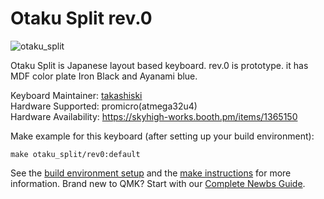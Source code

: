 # Otaku Split rev.0

![otaku_split](https://booth.pximg.net/c/620x620/4394ec37-d0ff-4c92-8f78-5c08d0566da6/i/1365150/9953f612-d35f-4f31-873d-2323c7b2f622_base_resized.jpg)

Otaku Split is Japanese layout based keyboard.
rev.0 is prototype. it has MDF color plate Iron Black and Ayanami blue.

Keyboard Maintainer: [takashiski](https://github.com/takashiski)  
Hardware Supported: promicro(atmega32u4)  
Hardware Availability: https://skyhigh-works.booth.pm/items/1365150

Make example for this keyboard (after setting up your build environment):

    make otaku_split/rev0:default

See the [build environment setup](https://docs.qmk.fm/#/getting_started_build_tools) and the [make instructions](https://docs.qmk.fm/#/getting_started_make_guide) for more information. Brand new to QMK? Start with our [Complete Newbs Guide](https://docs.qmk.fm/#/newbs).
